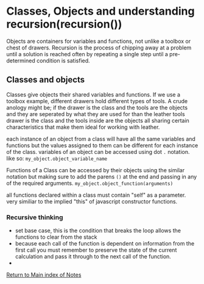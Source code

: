 # Classes, Objects and understanding recursion(recursion())

Objects are containers for variables and functions, not unlike a toolbox or chest of drawers. Recursion is the process of chipping away at a problem until a solution is reached often by repeating a single step until a pre-determined condition is satisfied.

## Classes and objects
Classes give objects their shared variables and functions. If we use a toolbox example, different drawers hold different types of tools. A crude anology might be; if the drawer is the class and the tools are the objects and they are seperated by what they are used for than the leather tools drawer is the class and the tools inside are the objects all sharing certain characteristics that make them ideal for working with leather.

each instance of an object from a class will have all the same variables and functions but the values assigned to them can be different for each instance of the class. variables of an object can be accessed using dot `.` notation. like so: `my_object.object_variable_name`

Functions of a Class can be accessed by their objects using the similar notation but making sure to add the parens `()` at the end and passing in any of the required arguments. `my_object.object_function(arguments)`

all functions declared within a class must contain "self" as a parameter. very similiar to the implied "this" of javascript constructor functions. 

### Recursive thinking

- set base case, this is the condition that breaks the loop allows the functions to clear from the stack
- because each call of the function is dependent on information from the first call you must remember to preserve the state of the current calculation and pass it through to the next call of the function. 
- 



[Return to Main index of Notes](./README.md)
